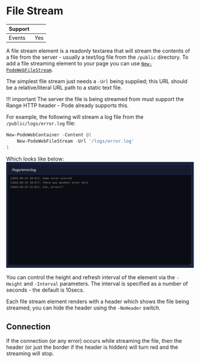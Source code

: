 # File Stream

| Support | |
| ------- |-|
| Events | Yes |

A file stream element is a readonly textarea that will stream the contents of a file from the server - usually a text/log file from the `/public` directory. To add a file streaming element to your page you can use [`New-PodeWebFileStream`](../../../Functions/Elements/New-PodeWebFileStream).

The simplest file stream just needs a `-Url` being supplied; this URL should be a relative/literal URL path to a static text file.

!!! important
    The server the file is being streamed from must support the Range HTTP header - Pode already supports this.

For example, the following will stream a log file from the `/public/logs/error.log` file:

```powershell
New-PodeWebContainer -Content @(
    New-PodeWebFileStream -Url '/logs/error.log'
)
```

Which looks like below:
![filestream_simple](../../../images/filestream_simple.png)

You can control the height and refresh interval of the element via the `-Height` and `-Interval` parameters. The interval is specified as a number of seconds - the default is 10secs.

Each file stream element renders with a header which shows the file being streamed; you can hide the header using the `-NoHeader` switch.

## Connection

If the connection (or any error) occurs while streaming the file, then the header (or just the border if the header is hidden) will turn red and the streaming will stop.
